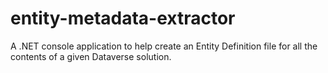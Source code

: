 # entity-metadata-extractor
A .NET console application to help create an Entity Definition file for all the contents of a given Dataverse solution.
